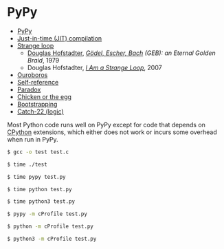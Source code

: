 # PyPy

* [PyPy](https://en.wikipedia.org/wiki/PyPy)
* [Just-in-time (JIT) compilation](https://en.wikipedia.org/wiki/Just-in-time_compilation)
* [Strange loop](https://en.wikipedia.org/wiki/Strange_loop)
  * [Douglas Hofstadter](https://en.wikipedia.org/wiki/Douglas_Hofstadter), *[Gödel, Escher, Bach](https://en.wikipedia.org/wiki/G%C3%B6del,_Escher,_Bach) (GEB): an Eternal Golden Braid*, 1979
  * Douglas Hofstadter, *[I Am a Strange Loop](https://en.wikipedia.org/wiki/I_Am_a_Strange_Loop)*, 2007
* [Ouroboros](https://en.wikipedia.org/wiki/Ouroboros)
* [Self-reference](https://en.wikipedia.org/wiki/Self-reference)
* [Paradox](https://en.wikipedia.org/wiki/Paradox)
* [Chicken or the egg](https://en.wikipedia.org/wiki/Chicken_or_the_egg)
* [Bootstrapping](https://en.wikipedia.org/wiki/Bootstrapping)
* [Catch-22 (logic)](https://en.wikipedia.org/wiki/Catch-22_(logic))

Most Python code runs well on PyPy except for code that depends on [CPython](https://en.wikipedia.org/wiki/CPython) extensions, which either does not work or incurs some overhead when run in PyPy.

```sh
$ gcc -o test test.c

$ time ./test

$ time pypy test.py

$ time python test.py

$ time python3 test.py

$ pypy -m cProfile test.py

$ python -m cProfile test.py

$ python3 -m cProfile test.py
```
